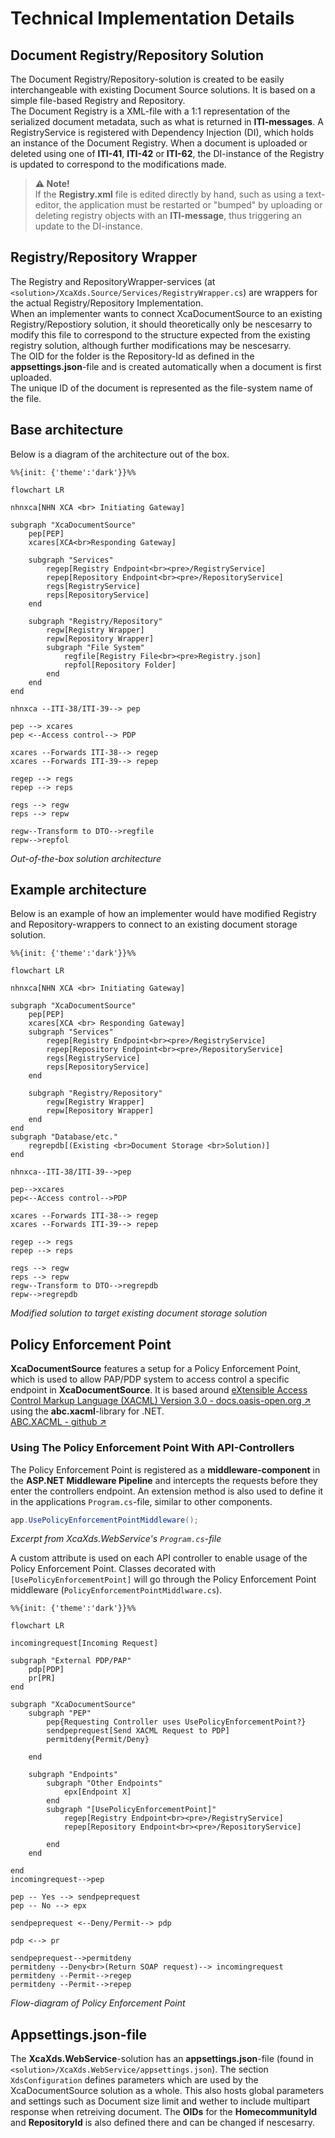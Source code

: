 # Technical Implementation Details

## Document Registry/Repository Solution
The Document Registry/Repository-solution is created to be easily interchangeable with existing Document Source solutions. It is based on a simple file-based Registry and Repository.  
The Document Registry is a XML-file with a 1:1 representation of the serialized document metadata, such as what is returned in **ITI-messages**.
A RegistryService is registered with Dependency Injection (DI), which holds an instance of the Document Registry. When a document is uploaded or deleted using one of **ITI-41**, **ITI-42** or **ITI-62**, the DI-instance of the Registry is updated to correspond to the modifications made. 
> **⚠️ Note!** <br> If the **Registry.xml** file is edited directly by hand, such as using a text-editor, the application must be restarted or "bumped" by uploading or deleting registry objects with an **ITI-message**, thus triggering an update to the DI-instance.

## Registry/Repository Wrapper
The Registry and RepositoryWrapper-services (at `<solution>/XcaXds.Source/Services/RegistryWrapper.cs`) are wrappers for the actual Registry/Repository Implementation.  
When an implementer wants to connect XcaDocumentSource to an existing Registry/Repostiory solution, it should theoretically only be nescesarry to modify this file to correspond to the structure expected from the existing registry solution, although further modifications may be nescesarry.  
The OID for the folder is the Repository-Id as defined in the **appsettings.json**-file and is created automatically when a document is first uploaded.  
The unique ID of the document is represented as the file-system name of the file.


## Base architecture
Below is a diagram of the architecture out of the box.
```mermaid
%%{init: {'theme':'dark'}}%%

flowchart LR

nhnxca[NHN XCA <br> Initiating Gateway]

subgraph "XcaDocumentSource"
    pep[PEP]
    xcares[XCA<br>Responding Gateway]

    subgraph "Services"
        regep[Registry Endpoint<br><pre>/RegistryService]
        repep[Repository Endpoint<br><pre>/RepositoryService]
        regs[RegistryService]
        reps[RepositoryService]
    end

    subgraph "Registry/Repository"
        regw[Registry Wrapper]
        repw[Repository Wrapper]
        subgraph "File System"
            regfile[Registry File<br><pre>Registry.json]
            repfol[Repository Folder]
        end
    end
end

nhnxca --ITI-38/ITI-39--> pep

pep --> xcares
pep <--Access control--> PDP

xcares --Forwards ITI-38--> regep
xcares --Forwards ITI-39--> repep

regep --> regs
repep --> reps

regs --> regw
reps --> repw

regw--Transform to DTO-->regfile
repw-->repfol
```
*Out-of-the-box solution architecture*

## Example architecture
Below is an example of how an implementer would have modified Registry and Repository-wrappers to connect to an existing document storage solution.
```mermaid
%%{init: {'theme':'dark'}}%%

flowchart LR

nhnxca[NHN XCA <br> Initiating Gateway]

subgraph "XcaDocumentSource"
    pep[PEP]
    xcares[XCA <br> Responding Gateway]
    subgraph "Services"
        regep[Registry Endpoint<br><pre>/RegistryService]
        repep[Repository Endpoint<br><pre>/RepositoryService]
        regs[RegistryService]
        reps[RepositoryService]
    end

    subgraph "Registry/Repository"
        regw[Registry Wrapper]
        repw[Repository Wrapper]
    end
end
subgraph "Database/etc."
    regrepdb[(Existing <br>Document Storage <br>Solution)]
end

nhnxca--ITI-38/ITI-39-->pep

pep-->xcares
pep<--Access control-->PDP

xcares --Forwards ITI-38--> regep
xcares --Forwards ITI-39--> repep

regep --> regs
repep --> reps

regs --> regw
reps --> repw
regw--Transform to DTO-->regrepdb
repw-->regrepdb

```
*Modified solution to target existing document storage solution*

## Policy Enforcement Point
**XcaDocumentSource** features a setup for a Policy Enforcement Point, which is used to allow PAP/PDP system to access control a specific endpoint in **XcaDocumentSource**. It is based around [eXtensible Access Control Markup Language (XACML) Version 3.0 - docs.oasis-open.org ↗](https://docs.oasis-open.org/xacml/3.0/xacml-3.0-core-spec-cd-04-en.html) using the **abc.xacml**-library for .NET.  
[ABC.XACML - github ↗](https://github.com/abc-software/abc.xacml)  
### Using The Policy Enforcement Point With API-Controllers
The Policy Enforcement Point is registered as a **middleware-component** in the **ASP.NET Middleware Pipeline** and intercepts the requests before they enter the controllers endpoint.
An extension method is also used to define it in the applications `Program.cs`-file, similar to other components.
```c#
app.UsePolicyEnforcementPointMiddleware();
```
*Excerpt from XcaXds.WebService's `Program.cs`-file*  

A custom attribute is used on each API controller to enable usage of the Policy Enforcement Point. Classes decorated with `[UsePolicyEnforcementPoint]` will go through the Policy Enforcement Point middleware (`PolicyEnforcementPointMiddlware.cs`).

```mermaid
%%{init: {'theme':'dark'}}%%

flowchart LR

incomingrequest[Incoming Request]

subgraph "External PDP/PAP"
    pdp[PDP] 
    pr[PR]
end

subgraph "XcaDocumentSource"
    subgraph "PEP"
        pep{Requesting Controller uses UsePolicyEnforcementPoint?}
        sendpeprequest[Send XACML Request to PDP]
        permitdeny{Permit/Deny}

    end
    
    subgraph "Endpoints"
        subgraph "Other Endpoints"
            epx[Endpoint X]
        end
        subgraph "[UsePolicyEnforcementPoint]"
            regep[Registry Endpoint<br><pre>/RegistryService]
            repep[Repository Endpoint<br><pre>/RepositoryService]

        end
    end

end
incomingrequest-->pep

pep -- Yes --> sendpeprequest
pep -- No --> epx

sendpeprequest <--Deny/Permit--> pdp

pdp <--> pr

sendpeprequest-->permitdeny
permitdeny --Deny<br>(Return SOAP request)--> incomingrequest
permitdeny --Permit-->regep
permitdeny --Permit-->repep

```
*Flow-diagram of Policy Enforcement Point*

## Appsettings.json-file
The **XcaXds.WebService**-solution has an **appsettings.json**-file (found in `<solution>/XcaXds.WebService/appsettings.json`). The section `XdsConfiguration` defines parameters which are used by the XcaDocumentSource solution as a whole. This also hosts global parameters and settings such as Document size limit and wether to include multipart response when retreiving document.
The **OIDs** for the **HomecommunityId** and **RepositoryId** is also defined there and can be changed if nescesarry.
